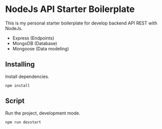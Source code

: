 # NodeJs API Starter Boilerplate

This is my personal starter boilerplate for develop backend API REST with NodeJs.

- Express (Endpoints) 
- MongoDB (Database)
- Mongoose (Data modeling)

## Installing
Install dependencies.
```
npm install 
```
## Script
Run the project, development mode.
```
npm run devstart
```
